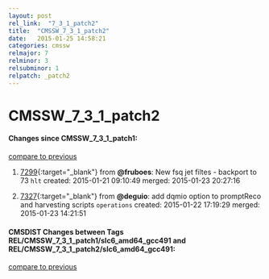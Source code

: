 ```yaml
---
layout: post
rel_link:  "7_3_1_patch2"
title:  "CMSSW_7_3_1_patch2"
date:   2015-01-25 14:58:21
categories: cmssw
relmajor: 7
relminor: 3
relsubminor: 1
relpatch: _patch2
---
```


# CMSSW_7_3_1_patch2
#### Changes since CMSSW_7_3_1_patch1:

[compare to previous](https://github.com/cms-sw/cmssw/compare/CMSSW_7_3_1_patch1...CMSSW_7_3_1_patch2)



1. [7299](http://github.com/cms-sw/cmssw/pull/7299){:target="_blank"}  from **@fruboes**: New fsq jet filtes - backport to 73 `hlt`  created: 2015-01-21 09:10:49 merged: 2015-01-23 20:27:16

2. [7327](http://github.com/cms-sw/cmssw/pull/7327){:target="_blank"}  from **@deguio**: add dqmio option to promptReco and harvesting scripts `operations`  created: 2015-01-22 17:19:29 merged: 2015-01-23 14:21:51

#### CMSDIST Changes between Tags REL/CMSSW_7_3_1_patch1/slc6_amd64_gcc491 and REL/CMSSW_7_3_1_patch2/slc6_amd64_gcc491:

[compare to previous](https://github.com/cms-sw/cmsdist/compare/REL/CMSSW_7_3_1_patch1/slc6_amd64_gcc491...REL/CMSSW_7_3_1_patch2/slc6_amd64_gcc491)


